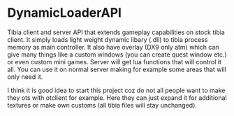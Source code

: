 DynamicLoaderAPI
================

Tibia client and server API that extends gameplay capabilities on stock tibia client. It simply loads light weight dynamic libary (.dll) to tibia process memory as main controller. It also have overlay (DX9 only atm) which can give many things like a custom windows (you can create quest window etc.) or even custom mini games. Server will get lua functions that will control it all. You can use it on normal server making for example some areas that will only need it. 

I think it is good idea to start this project coz do not all people want to make they ots with otclient for example. Here they can just expand it for additional textures or make own customs (all tibia files will stay unchanged).
